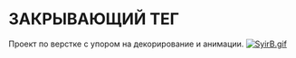 # ЗАКРЫВАЮЩИЙ ТЕГ
Проект по верстке с упором на декорирование и анимации.
[![SyirB.gif](https://s11.gifyu.com/images/SyirB.gif)](https://gifyu.com/image/SyirB)
